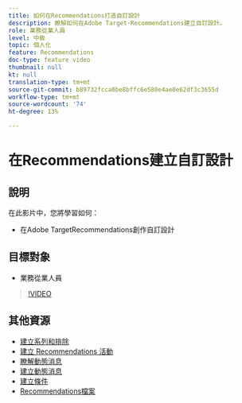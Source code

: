 ```yaml
---
title: 如何在Recommendations打造自訂設計
description: 瞭解如何在Adobe Target·Recommendations建立自訂設計。
role: 業務從業人員
level: 中級
topic: 個人化
feature: Recommendations
doc-type: feature video
thumbnail: null
kt: null
translation-type: tm+mt
source-git-commit: b89732fcca0be8bffc6e580e4ae0e62df3c3655d
workflow-type: tm+mt
source-wordcount: '74'
ht-degree: 13%

---
```



# 在Recommendations建立自訂設計

## 說明

在此影片中，您將學習如何：

* 在Adobe TargetRecommendations創作自訂設計

## 目標對象

* 業務從業人員

>[!VIDEO](https://video.tv.adobe.com/v/27687?quality=12)

## 其他資源

* [建立系列和排除](create-collections-and-exclusions.md)
* [建立 Recommendations 活動](create-a-recommendations-activity.md)
* [瞭解動態消息](understanding-feeds.md)
* [建立動態消息](create-a-feed.md)
* [建立條件](create-criteria.md)
* [Recommendations檔案](https://docs.adobe.com/content/help/en/target/using/recommendations/recommendations.html)